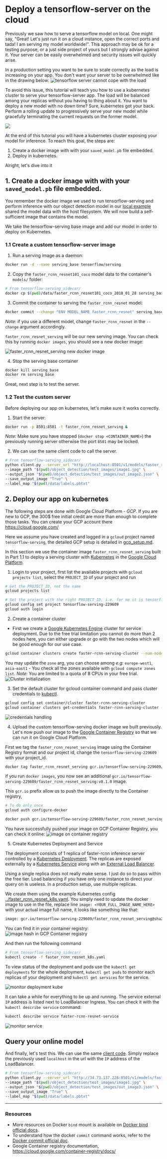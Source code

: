 # Deploy a tensorflow-server on the cloud

Previously we saw how to serve a tensorflow model on local. 
One might say, "Great! Let's just run it on a cloud instance, open the correct ports and tada! I am serving my model worldwide!".
This approach may be ok for a testing purpose, or a just side project of yours but I strongly advise against it.
Your server can be easily overwhelmed and security issues will quickly arise. 

In a production setting you want to be sure to scale correctly as the load is increasing on your app. You don't want 
your server to be overwhelmed like in the drawing below:
![tensorflow server cannot cope with the load](../assets/tf_server_no_balance.png)


To avoid this issue, this tutorial will teach you how to use a kubernetes cluster to serve your tensorflow-server app.
The load will be balanced among your replicas without you having to thing about it. 
You want to deploy a new model with no down time? Sure, kubernetes got your back. Perform a rolling update to progressively serve your new model
while gracefully terminating the current requests on the former model.

![](../assets/k8s_load_balance.png)


At the end of this tutorial you will have a kubernetes cluster exposing your model for inference.
To reach this goal, the steps are:
1. Create a docker image with with your `saved_model.pb` file embedded.
2. Deploy in kubernetes.

Alright, let's dive into it

## 1. Create a docker image with with your `saved_model.pb` file embedded.

You remember the docker image we used to run tensorflow-serving and perform inference with our object detection model in our [local example](tf_server_local.md)
shared the model data with the host filesystem. We will now build a self-sufficient image that contains the model.
   
We take the tensorflow-serving base image and add our model in order to deploy on Kubernetes.

### 1.1 Create a custom tensorflow-server image

1. Run a serving image as a daemon:
```bash
docker run -d --name serving_base tensorflow/serving
```

2. Copy the `faster_rcnn_resnet101_coco` model data to the container's `models/` folder:
```bash
# From tensorflow-serving_sidecar/
docker cp $(pwd)/data/faster_rcnn_resnet101_coco_2018_01_28 serving_base:/models/faster_rcnn_resnet
```
3. Commit the container to serving the `faster_rcnn_resnet` model:
```bash
docker commit --change "ENV MODEL_NAME faster_rcnn_resnet" serving_base faster_rcnn_resnet_serving
```
_Note:_ if you use a different model, change `faster_rcnn_resnet` in the `--change` argument accordingly.

`faster_rcnn_resnet_serving` will be our new serving image.
You can check this by running `docker images`, you should see a new docker image:

![faster_rcnn_resnet_serving new docker image](../assets/docker_images_tf.png)


4. Stop the serving base container
```bash
docker kill serving_base
docker rm serving_base
```

Great, next step is to test the server.

### 1.2 Test the custom server

Before deploying our app on kubernetes, let's make sure it works correctly.

1. Start the server:
```bash
docker run -p 8501:8501 -t faster_rcnn_resnet_serving &
```
_Note:_ Make sure you have stopped (`docker stop <CONTAINER_NAME>`) the previously running server otherwise the port `8501` may be locked.

2. We can use the same client code to call the server.
```bash
# From tensorflow-serving_sidecar/
python client.py --server_url "http://localhost:8501/v1/models/faster_rcnn_resnet:predict" \
--image_path "$(pwd)/object_detection/test_images/image1.jpg" \
--output_json "$(pwd)/object_detection/test_images/out_image2.json" \
--save_output_image "True" \
--label_map "$(pwd)/data/labels.pbtxt"
``` 

## 2. Deploy our app on kubernetes

The following steps are done with Google Cloud Platform - _GCP_. If you are new to GCP, the 300$ free initial credit are more than enough to complete those tasks.
You can create your GCP account there https://cloud.google.com/

Here we assume you have created and logged in a `gcloud` project named `tensorflow-serving`, the detailed GCP setup is detailed in
[gcp_setup.md](gcp_setup.md).

In this section we use the container image `faster_rcnn_resnet_serving` built in Part 1.1 to deploy a serving cluster
with [Kubernetes](https://kubernetes.io/) in the [Google Cloud Platform](https://cloud.google.com/).
 

1. Login to your project, first list the available projects with `gcloud projects list`, select the `PROJECT_ID` of your 
project and run
```bash
# Get the PROJECT_ID, not the name
gcloud projects list 

# Set the project with the right PROJECT_ID, i.e. for me it is tensorflow-serving-229609
gcloud config set project tensorflow-serving-229609
gcloud auth login
```

2. Create a container cluster
 - First we create a [Google Kubernetes Engine](https://cloud.google.com/container-engine/) cluster for service deployment.
Due to the free trial limitation you cannot do more than 2 nodes here, you can either upgrade or go with the two nodes which will be
good enough for our use case. 
 ```bash
gcloud container clusters create faster-rcnn-serving-cluster --num-nodes 2 --zone 'us-east1'
```
You may update the `zone` arg, you can choose among _e.g_: `europe-west1`, `asia-east1` - You check all the zones available with `gcloud compute zones list`.
_Note:_ You are limited to a quota of 8 CPUs in your free trial.
![Cluster initialization](../assets/cluster_creation.png)

3. Set the default cluster for gcloud container command and pass cluster credentials to [kubectl](https://kubernetes.io/docs/reference/kubectl/overview/).
```bash
gcloud config set container/cluster faster-rcnn-serving-cluster
gcloud container clusters get-credentials faster-rcnn-serving-cluster --zone 'us-east1'
```
![credentials handling](../assets/kube.png)


4. Upload the custom tensorflow-serving docker image we built previously.
Let's now push our image to the [Google Container Registry](https://cloud.google.com/container-registry/docs/)
 so that we can run it on Google Cloud Platform.

First we tag the `faster_rcnn_resnet_serving` image using the Container Registry format and our project id, change
the `tensorflow-serving-229609` with your project_id.
````bash
docker tag faster_rcnn_resnet_serving gcr.io/tensorflow-serving-229609/faster_rcnn_resnet_serving:v0.1.0

````
if you run `docker images`, you now see an additional `gcr.io/tensorflow-serving-229609/faster_rcnn_resnet_serving:v0.1.0` image.

 
This `gcr.io` prefix allow us to push the image directly to the Container registry,
```bash
# To do only once
gcloud auth configure-docker

docker push gcr.io/tensorflow-serving-229609/faster_rcnn_resnet_serving:v0.1.0
```
You have successfully pushed your image on GCP Container Registry, you can check it online:
![image on container registry](../assets/image_on_registry.png)
 
5. Create Kubernetes Deployment and Service

The deployment consists of 1 replica of faster-rcnn inference server controlled by a [Kubernetes Deployment](https://kubernetes.io/docs/concepts/workloads/controllers/deployment/).
The replicas are exposed externally by a [Kubernetes Service](https://kubernetes.io/docs/concepts/services-networking/service/)
 along with an [External Load Balancer](https://kubernetes.io/docs/tasks/access-application-cluster/create-external-load-balancer/).
 
Using a single replica does not really make sense. I just do so to pass within the free tier.
Load balancing if you have only one instance to direct your query on is 
useless. In a production setup, use multiple replicas.

We create them using the example Kubernetes config [../faster_rcnn_resnet_k8s.yaml](../faster_rcnn_resnet_k8s.yaml).
You simply need to update the docker image to use in the file, replace line  `image: <YOUR_FULL_IMAGE_NAME_HERE>`
with your actual image full name, it looks like something like that:
````bash
image: gcr.io/tensorflow-serving-229609/faster_rcnn_resnet_serving@sha256:9f7eca6da7d833b240f7c54b630a9f85df8dbdfe46abe2b99651278dc4b13c53
````
You can find it in your container registry:
![image hash in GCP Container registry](../assets/image_hash.png)
 
And then run the following command
 ````bash
# From tensorflow-serving_sidecar/
kubectl create -f faster_rcnn_resnet_k8s.yaml
````

To view status of the deployment and pods use the `kubectl get deployments` for the whole deployment, `kubectl get pods`
to monitor each replicas of your deployment and `kubectl get services` for the service.

![monitor deployment kube](../assets/kube_deployment.png)


It can take a while for everything to be up and running. The service external `IP` address is listed next to LoadBalancer Ingress.
You can check it with the ``kubectl describe service`` command:
````bash
kubectl describe service faster-rcnn-resnet-service
````
![monitor service](../assets/service_description.png)

## Query your online model

And finally, let's test this. We can use the same [client code](../client.py).
Simply replace the previously used ``localhost`` in the url with the `IP` address of the LoadBalancer.

````bash
# From tensorflow-serving_sidecar/
python client.py --server_url "http://34.73.137.228:8501/v1/models/faster_rcnn_resnet:predict" \
--image_path "$(pwd)/object_detection/test_images/image1.jpg" \
--output_json "$(pwd)/object_detection/test_images/out_image3.json" \
--save_output_image "True" \
--label_map "$(pwd)/data/labels.pbtxt"
````
________
### Resources 


- More resources on Docker `bind` mount is available on [Docker bind official docs](https://docs.docker.com/storage/bind-mounts/).
- To understand how the docker `commit` command works, refer to the [Docker commit official doc](https://docs.docker.com/engine/reference/commandline/commit/).
- Google Container registry documentation, https://cloud.google.com/container-registry/docs/